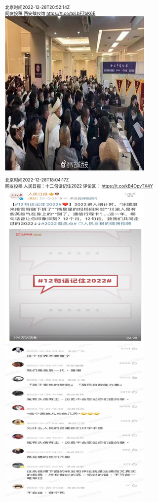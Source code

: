 北京时间2022-12-28T20:52:14Z<br>网友投稿 西安殡仪馆 https://t.co/tpLbF7bK6E<br><img src='/temp/image/2022/n-Month-12/1608083402976071683_0.jpg' width='450' height='500'><br><br>北京时间2022-12-28T18:04:17Z<br>网友投稿
人民日报：十二句话记住2022
评论区： https://t.co/kB4OpvTX4Y<br><img src='/temp/image/2022/n-Month-12/1608041138086203394_0.jpg' width='450' height='500'><img src='/temp/image/2022/n-Month-12/1608041138086203394_1.jpg' width='450' height='500'><br><br>